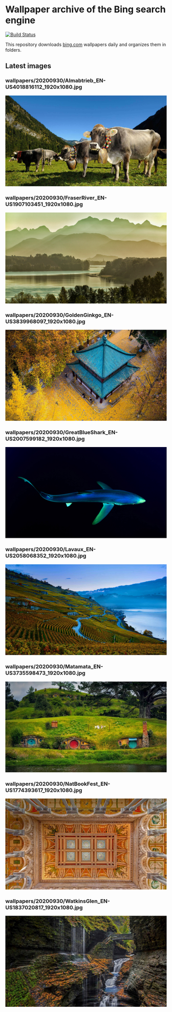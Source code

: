 # Wallpaper archive of the Bing search engine

[![Build Status](https://travis-ci.org/kijart/bing-daily-images-dl.svg?branch=wallpapers)](https://travis-ci.org/kijart/bing-daily-images-dl)

This repository downloads [bing.com](https://www.bing.com) wallpapers daily and organizes them in folders.

## Latest images

<!-- Wallpapers -->

### wallpapers/20200930/Almabtrieb_EN-US4018816112_1920x1080.jpg

![wallpapers/20200930/Almabtrieb_EN-US4018816112_1920x1080.jpg](wallpapers/20200930/Almabtrieb_EN-US4018816112_1920x1080.jpg)

### wallpapers/20200930/FraserRiver_EN-US1907103451_1920x1080.jpg

![wallpapers/20200930/FraserRiver_EN-US1907103451_1920x1080.jpg](wallpapers/20200930/FraserRiver_EN-US1907103451_1920x1080.jpg)

### wallpapers/20200930/GoldenGinkgo_EN-US3839968097_1920x1080.jpg

![wallpapers/20200930/GoldenGinkgo_EN-US3839968097_1920x1080.jpg](wallpapers/20200930/GoldenGinkgo_EN-US3839968097_1920x1080.jpg)

### wallpapers/20200930/GreatBlueShark_EN-US2007599182_1920x1080.jpg

![wallpapers/20200930/GreatBlueShark_EN-US2007599182_1920x1080.jpg](wallpapers/20200930/GreatBlueShark_EN-US2007599182_1920x1080.jpg)

### wallpapers/20200930/Lavaux_EN-US2058068352_1920x1080.jpg

![wallpapers/20200930/Lavaux_EN-US2058068352_1920x1080.jpg](wallpapers/20200930/Lavaux_EN-US2058068352_1920x1080.jpg)

### wallpapers/20200930/Matamata_EN-US3735598473_1920x1080.jpg

![wallpapers/20200930/Matamata_EN-US3735598473_1920x1080.jpg](wallpapers/20200930/Matamata_EN-US3735598473_1920x1080.jpg)

### wallpapers/20200930/NatBookFest_EN-US1774393617_1920x1080.jpg

![wallpapers/20200930/NatBookFest_EN-US1774393617_1920x1080.jpg](wallpapers/20200930/NatBookFest_EN-US1774393617_1920x1080.jpg)

### wallpapers/20200930/WatkinsGlen_EN-US1837020817_1920x1080.jpg

![wallpapers/20200930/WatkinsGlen_EN-US1837020817_1920x1080.jpg](wallpapers/20200930/WatkinsGlen_EN-US1837020817_1920x1080.jpg)

